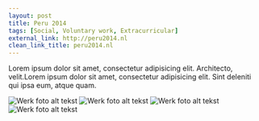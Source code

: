 ```yaml
---
layout: post
title: Peru 2014
tags: [Social, Voluntary work, Extracurricular]
external_link: http://peru2014.nl
clean_link_title: peru2014.nl
---
```



Lorem ipsum dolor sit amet, consectetur adipisicing elit. Architecto, velit.Lorem ipsum dolor sit amet, consectetur adipisicing elit. Sint deleniti qui ipsa eum, atque quam.

![Werk foto alt tekst](//placeimg.com/900/500/nature)
![Werk foto alt tekst](//placeimg.com/900/500/tech)
![Werk foto alt tekst](//placeimg.com/900/500/nature)
![Werk foto alt tekst](//placeimg.com/900/500/tech)